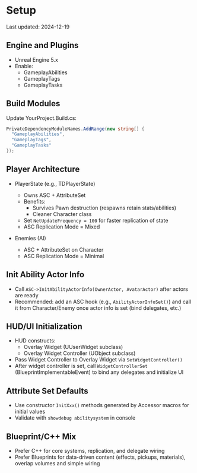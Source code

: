 # Setup

Last updated: 2024-12-19

## Engine and Plugins

- Unreal Engine 5.x
- Enable:
  - GameplayAbilities
  - GameplayTags
  - GameplayTasks

## Build Modules

Update YourProject.Build.cs:
```csharp
PrivateDependencyModuleNames.AddRange(new string[] {
  "GameplayAbilities",
  "GameplayTags",
  "GameplayTasks"
});
```

## Player Architecture

- PlayerState (e.g., TDPlayerState)
  - Owns ASC + AttributeSet
  - Benefits:
    - Survives Pawn destruction (respawns retain stats/abilities)
    - Cleaner Character class
  - Set `NetUpdateFrequency = 100` for faster replication of state
  - ASC Replication Mode = Mixed

- Enemies (AI)
  - ASC + AttributeSet on Character
  - ASC Replication Mode = Minimal

## Init Ability Actor Info

- Call `ASC->InitAbilityActorInfo(OwnerActor, AvatarActor)` after actors are ready
- Recommended: add an ASC hook (e.g., `AbilityActorInfoSet()`) and call it from Character/Enemy once actor info is set (bind delegates, etc.)

## HUD/UI Initialization

- HUD constructs:
  - Overlay Widget (UUserWidget subclass)
  - Overlay Widget Controller (UObject subclass)
- Pass Widget Controller to Overlay Widget via `SetWidgetController()`
- After widget controller is set, call `WidgetControllerSet` (BlueprintImplementableEvent) to bind any delegates and initialize UI

## Attribute Set Defaults

- Use constructor `InitXxx()` methods generated by Accessor macros for initial values
- Validate with `showdebug abilitysystem` in console

## Blueprint/C++ Mix

- Prefer C++ for core systems, replication, and delegate wiring
- Prefer Blueprints for data-driven content (effects, pickups, materials), overlap volumes and simple wiring